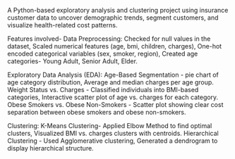 A Python-based exploratory analysis and clustering project using insurance customer data to uncover demographic trends, segment customers, and visualize health-related cost patterns.

Features involved-
Data Preprocessing: Checked for null values in the dataset, Scaled numerical features (age, bmi, children, charges), One-hot encoded categorical variables (sex, smoker, region), Created age categories- Young Adult, Senior Adult, Elder.

Exploratory Data Analysis (EDA): Age-Based Segmentation - pie chart of age category distribution, Average and median charges per age group. Weight Status vs. Charges - Classified individuals into BMI-based categories, Interactive scatter plot of age vs. charges for each category. Obese Smokers vs. Obese Non-Smokers - Scatter plot showing clear cost separation between obese smokers and obese non-smokers.

Clustering: K-Means Clustering- Applied Elbow Method to find optimal clusters,  Visualized BMI vs. charges clusters with centroids. Hierarchical Clustering - Used Agglomerative clustering, Generated a dendrogram to display hierarchical structure.
